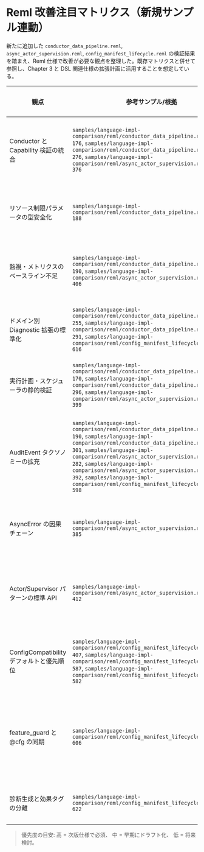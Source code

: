 # Reml 改善注目マトリクス（新規サンプル連動）

新たに追加した `conductor_data_pipeline.reml`, `async_actor_supervision.reml`, `config_manifest_lifecycle.reml` の検証結果を踏まえ、Reml 仕様で改善が必要な観点を整理した。既存マトリクスと併せて参照し、Chapter 3 と DSL 関連仕様の拡張計画に活用することを想定している。

| 観点 | 参考サンプル/根拠 | 発見された課題 | 改善提案 | 関連章 | 優先度 | 進行状況 |
| - | - | - | - | - | - | - |
| Conductor と Capability 検証の統合 | `samples/language-impl-comparison/reml/conductor_data_pipeline.reml:152-176`, `samples/language-impl-comparison/reml/conductor_data_pipeline.reml:268-276`, `samples/language-impl-comparison/reml/async_actor_supervision.reml:370-376` | `with_capabilities` 宣言と `Runtime.verify_capability(_stage)` の整合が仕様上自動化されておらず、Stage 検査 API も未定義。 | Conductor 宣言時に効果/Capability を静的検証する仕組みを 1-1 B.8 と 3-8 に追加し、`CapabilityRegistry::verify_stage` の正式 API を定義。`@cfg(capability="...")` との連携手順も明文化する。 | 1-1, 3-8, 3-9 | 高 | 完了 (1-1 §B.8.5 / 3-8 §1.2 / 3-9 §1.9.4 改訂) |
| リソース制限パラメータの型安全化 | `samples/language-impl-comparison/reml/conductor_data_pipeline.reml:150-188` | `with_resource_limits(memory: "128MB", cpu: "0.5")` のように文字列へ依存しており、単位や上限値の検証がランタイム任せ。 | `Core.Resource.MemoryLimit`/`Core.Resource.CpuQuota` などの型を Chapter 3 へ追加し、Conductor/RunConfig での使用を必須化。`ExecutionPlan` バリデーションに単位換算と範囲チェックを取り込む。 | 3-5, 3-8, 3-9 | 中 | 完了 (3-5 §9 / 3-8 §6.1 / 3-9 §1.4.3 改訂) |
| 監視・メトリクスのベースライン不足 | `samples/language-impl-comparison/reml/conductor_data_pipeline.reml:174-190`, `samples/language-impl-comparison/reml/async_actor_supervision.reml:401-406` | Conductor/Channel 利用時の必須メトリクスが未定義で、バックプレッシャー状況を計測する標準 API が欠如。 | `Core.Async` に `channel_metrics` API を追加し、Conductor `monitoring` セクションでは latency/throughput/error_rate/in_flight をデフォルト収集とする規定を 3-6/3-9 に追記。 | 3-6, 3-9 | 中 | 完了 (3-6 §6.1.1, §6.5 / 3-9 §1.4.5 追記済) |
| ドメイン別 Diagnostic 拡張の標準化 | `samples/language-impl-comparison/reml/conductor_data_pipeline.reml:237-255`, `samples/language-impl-comparison/reml/conductor_data_pipeline.reml:288-291`, `samples/language-impl-comparison/reml/config_manifest_lifecycle.reml:607-616` | Conductor/Config の診断拡張フィールドに共通フォーマットが無く、LSP/CLI での可視化がばらつく。 | 3-6 に `ConductorDiagnosticExtension` と `ConfigDiagnosticExtension` を追加し、必須フィールド（依存グラフ、互換モード差分、Stage 等）を定義。生成 API にバリデーションを組み込む。 | 3-6, 3-7 | 中 | 完了 (3-6 §6.1.2-6.1.3 / 3-7 §1.5.4 追記済) |
| 実行計画・スケジューラの静的検証 | `samples/language-impl-comparison/reml/conductor_data_pipeline.reml:162-170`, `samples/language-impl-comparison/reml/conductor_data_pipeline.reml:293-296`, `samples/language-impl-comparison/reml/async_actor_supervision.reml:394-399` | Backpressure の閾値やスケジューラ構成が実行時検知に依存し、`high_watermark <= low_watermark` 等の不整合を早期に検出できない。 | `ExecutionPlan` 解析をコンパイラ/CLI の lint として実装し、`SchedulerConfig` の制約違反をビルド時エラーにする規則を 3-9 §1.4.3 に追加。 | 3-9 | 高 | 完了 (3-9 §1.4.3-1.4.4 静的検証追記) |
| AuditEvent タクソノミーの拡充 | `samples/language-impl-comparison/reml/conductor_data_pipeline.reml:186-190`, `samples/language-impl-comparison/reml/conductor_data_pipeline.reml:298-301`, `samples/language-impl-comparison/reml/async_actor_supervision.reml:279-282`, `samples/language-impl-comparison/reml/async_actor_supervision.reml:387-392`, `samples/language-impl-comparison/reml/config_manifest_lifecycle.reml:583-598` | パイプライン/ワーカー/Stage 変更などドメイン固有イベントを手動で構築しており、標準のシリアライズ形式が無い。 | `AuditEvent` に Conductor・Async・Config・Env を網羅する標準バリアントと必須メタデータ表を追加し、拡張用途には `AuditEvent::Custom` を利用する方針を明文化する。監査ログが共通キーで整合するよう 3-7/3-8/3-10 を同期する。 | 3-6, 3-8 | 高 | 完了 (3-6 §1.1.1 新設, 3-7 §1.5, 3-8 §1.2, 3-10 §1-2 更新) |
| AsyncError の因果チェーン | `samples/language-impl-comparison/reml/async_actor_supervision.reml:377-385` | `AsyncError` が一次原因しか保持できず、監査・診断で失敗パスを追跡できない。 | `AsyncError` に `cause` と `metadata` を追加し、`Diagnostic` へ連結する仕様を 3-9 §1.8/3-6 §2.5 に明記。 | 3-6, 3-9 | 中 | 完了 (3-6 §2.5 / 3-9 §1.8 改訂済) |
| Actor/Supervisor パターンの標準 API | `samples/language-impl-comparison/reml/async_actor_supervision.reml:408-412` | Supervisor/再起動ロジックを利用者が都度実装しており、再利用性と監査一貫性が低い。 | Core.Async に `spawn_supervised`, `RestartStrategy`, `SupervisorSpec` 等の抽象を導入し、Capability/診断連携手順を 3-9 §1.9 に追加。 | 3-9 | 中 | 完了 (3-9 §1.9.5 / 3-6 §2.5.1 / 3-0 §セクションガイド) |
| ConfigCompatibility デフォルトと優先順位 | `samples/language-impl-comparison/reml/config_manifest_lifecycle.reml:402-407`, `samples/language-impl-comparison/reml/config_manifest_lifecycle.reml:573-587`, `samples/language-impl-comparison/reml/config_manifest_lifecycle.reml:579-582` | `ConfigCompatibility.default()` の挙動と CLI/Env/Manifest の優先順位が未規定で、実装依存。 | 3-7 にデフォルトプロファイルを定義し、3-10 で優先順位 (CLI > Env > Manifest > Default) を正式化。`resolve_compat` の準拠テストを追加。 | 3-7, 3-10 | 高 | 完了 (3-7 §1.5.1-1.5.2 / 3-10 §2.1 改訂) |
| feature_guard と @cfg の同期 | `samples/language-impl-comparison/reml/config_manifest_lifecycle.reml:589-606` | `feature_guard` に指定した互換フラグが `@cfg` 特性と同期せず、実行環境ごとに挙動差が出る。 | コンパイラが `ConfigCompatibility.feature_guard` と `RunConfig.extensions["target"].features` を突き合わせ、未同期時に診断 `config.feature.mismatch` を出す仕様を追加。 | 1-3, 3-7, 3-10 | 中 | 完了 (1-3 §C.1 / 3-7 §1.5.5 / 3-10 §2.1・§4 / 3-6 §6.1.3 更新) |
| 診断生成と効果タグの分離 | `samples/language-impl-comparison/reml/config_manifest_lifecycle.reml:610-622` | `@pure` 関数内で `Diag.new_uuid()` や `current_timestamp()` を呼び出しており、効果タグ規約と矛盾。 | 診断レコードの構築を純粋処理に限定し、発行は別関数で `effect {diagnostic}` を要求する設計ガイドを 3-6 §2「ピュア構築と発行責務」と 3-7 §1.5.3 に明記。 | 3-6, 3-7 | 中 | 完了 (3-6 §2 / 3-7 §1.5.3) |

> 優先度の目安: 高 = 次版仕様で必須、 中 = 早期にドラフト化、 低 = 将来検討。
